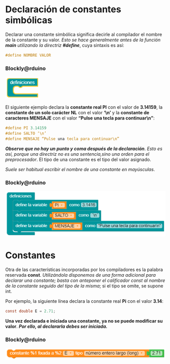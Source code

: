 # Declaración de constantes simbólicas

Declarar una constante simbólica significa decirle al compilador el nombre de la constante y su valor. _Esto se hace generalmente antes de la función **main** utilizando la directriz **#define**_, cuya sintaxis es así:
```c
#define NOMBRE VALOR
```
### Blockly@rduino 
![](https://github.com/Ezzzzzzzzzzzzzz/CursoRoboticaAplicada/blob/master/Introduccion/capture1603127407281.png)

El siguiente ejemplo declara la **constante real PI** con el valor de **3.14159**, la **constante de un solo carácter NL** con el valor **‘\n’** y la **constante de caracteres MENSAJE** con el valor **“Pulse una tecla para continuar\n”**:

```c
#define PI 3.14159
#define SALTO ‘\n’
#define MENSAJE “Pulse una tecla para continuar\n”
```
***Observe que no hay un punto y coma después de la declaración***. _Esto es así, porque una directriz no es una sentencia,sino una orden para el preprocesador_. El tipo de una constante es el tipo del valor asignado. 

_Suele ser habitual escribir el nombre de una constante en mayúsculas_.

### Blockly@rduino
![](https://github.com/Ezzzzzzzzzzzzzz/CursoRoboticaAplicada/blob/master/Introduccion/capture1603127676392.png)

# Constantes
Otra de las características incorporadas por los compiladores es la palabra reservada **const**. _Utilizándola disponemos de una forma adicional para declarar una constante; basta con anteponer el calificador const al nombre de la constante seguido del tipo de la misma_; si el tipo se omite, se supone int. 

Por ejemplo, la siguiente línea declara la constante real **Pi** con el valor **3.14**:
```c
const double E = 2.71;
```
**Una vez declarada e iniciada una constante, ya no se puede modificar su valor**. ***Por ello, al declararla debes ser iniciada.***

### Blockly@rduino

![](https://github.com/Ezzzzzzzzzzzzzz/CursoRoboticaAplicada/blob/master/Introduccion/capture1603127915590.png)
<!--stackedit_data:
eyJoaXN0b3J5IjpbLTEzNjU1NTI0MjksNDIxMzUwODAwXX0=
-->
